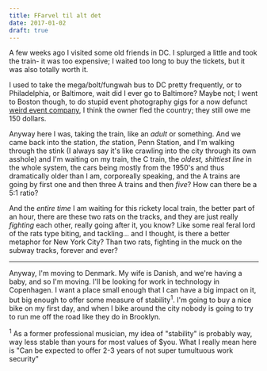 ```yaml
---
title: FFarvel til alt det
date: 2017-01-02
draft: true
---
```


A few weeks ago I visited some old friends in DC. I splurged a little and took
the train- it was too expensive; I waited too long to buy the tickets, but it
was also totally worth it.

I used to take the mega/bolt/fungwah bus to DC pretty frequently, or to
Philadelphia, or Baltimore, wait did I ever go to Baltimore? Maybe not; I went
to Boston though, to do stupid event photography gigs for a now defunct [weird
event company](https://www.yelp.com/biz/sheckys-new-york-4), I think the owner
fled the country; they still owe me 150 dollars.

Anyway here I was, taking the train, like an _adult_ or something. And we came
back into the station, _the_ station, Penn Station, and I'm walking through the
stink (I always say it's like crawling into the city through its own asshole)
and I'm waiting on my train, the C train, the _oldest, shittiest line_ in
the whole system, the cars being mostly from the 1950's and thus dramatically
older than I am, corporeally speaking, and the A trains are going by first one
and then three A trains and then _five_? How can there be a 5:1 ratio?

And the _entire time_ I am waiting for this rickety local train, the better
part of an hour, there are these two rats on the tracks, and they are just
really _fighting_ each other, really going after it, you know? Like some real
feral lord of the rats type biting, and tackling... and I thought, is there a
better metaphor for New York City? Than two rats, fighting in the muck on the
subway tracks, forever and ever?

<hr>

Anyway, I'm moving to Denmark. My wife is Danish, and we're having a baby, and
so I'm moving. I'll be looking for work in technology in Copenhagen. I want a
place small enough that I can have a big impact on it, but big enough to offer
some measure of stability<sup>1</sup>. I'm going to buy a nice bike on my first
day, and when I bike around the city nobody is going to try to run me off the
road like they do in Brooklyn.

<sup>1</sup> As a former professional musician, my idea of "stability" is
probably way, way less stable than yours for most values of $you. What I
really mean here is "Can be expected to offer 2-3 years of not super tumultuous
work security"
